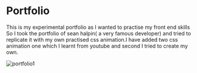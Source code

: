 # Portfolio
This is my experimental portfolio as I wanted to practise my front end skills So I took the portfolio of sean halpin( a very famous developer) and tried to replicate it with my own practised css animation.I have added two css animation one which I learnt from youtube and second I tried to create my own.

![portfolio1](https://user-images.githubusercontent.com/69452118/128606356-95b6288b-b235-4193-8ace-c51964fd8646.png)
